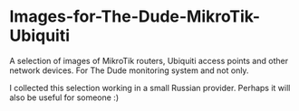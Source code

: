 # Images-for-The-Dude-MikroTik-Ubiquiti
A selection of images of MikroTik routers, Ubiquiti access points and other network devices. For The Dude monitoring system and not only.

I collected this selection working in a small Russian provider. Perhaps it will also be useful for someone :)
